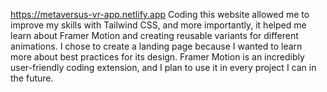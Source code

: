 https://metaversus-vr-app.netlify.app
Coding this website allowed me to improve my skills with Tailwind CSS, and more importantly, it helped me learn about Framer Motion and creating reusable variants for different animations. I chose to create a landing page because I wanted to learn more about best practices for its design. Framer Motion is an incredibly user-friendly coding extension, and I plan to use it in every project I can in the future.
